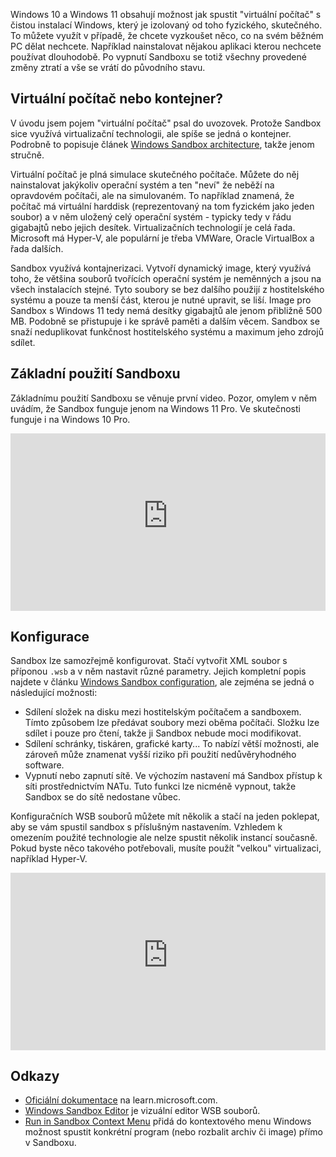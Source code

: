 <!-- dcterms:title = Windows Sandbox: Vestavěný virtuální stroj pro běžné uživatele -->
<!-- dcterms:abstract = Windows 10 a Windows 11 obsahují možnost jak spustit "virtuální počítač" s čistou instalací Windows, který je izolovaný od toho fyzického, skutečného. To můžete využít v případě, že chcete vyzkoušet něco, co na svém běžném PC dělat nechcete. Například nainstalovat nějakou aplikaci kterou nechcete používat dlouhodobě. Po vypnutí Sandboxu se totiž všechny provedené změny ztratí a vše se vrátí do původního stavu. -->
<!-- dcterms:creator = Michal Altair Valášek -->
<!-- x4w:coverUrl = /cover-pictures/20221109-sandbox.jpg -->
<!-- x4w:pictureUrl = /perex-pictures/20221109-sandbox.jpg -->
<!-- x4w:pictureWidth = 150 -->
<!-- x4w:pictureHeight = 150 -->
<!-- x4w:category = Z-TECH -->
<!-- x4w:category = IT -->
<!-- dcterms:dateAccepted = 2022-11-09 -->

Windows 10 a Windows 11 obsahují možnost jak spustit "virtuální počítač" s čistou instalací Windows, který je izolovaný od toho fyzického, skutečného. To můžete využít v případě, že chcete vyzkoušet něco, co na svém běžném PC dělat nechcete. Například nainstalovat nějakou aplikaci kterou nechcete používat dlouhodobě. Po vypnutí Sandboxu se totiž všechny provedené změny ztratí a vše se vrátí do původního stavu.

## Virtuální počítač nebo kontejner?

V úvodu jsem pojem "virtuální počítač" psal do uvozovek. Protože Sandbox sice využívá virtualizační technologii, ale spíše se jedná o kontejner. Podrobně to popisuje článek [Windows Sandbox architecture](https://learn.microsoft.com/en-us/windows/security/threat-protection/windows-sandbox/windows-sandbox-architecture), takže jenom stručně.

Virtuální počítač je plná simulace skutečného počítače. Můžete do něj nainstalovat jakýkoliv operační systém a ten "neví" že neběží na opravdovém počítači, ale na simulovaném. To například znamená, že počítač má virtuální harddisk (reprezentovaný na tom fyzickém jako jeden soubor) a v něm uložený celý operační systém - typicky tedy v řádu gigabajtů nebo jejich desítek. Virtualizačních technologií je celá řada. Microsoft má Hyper-V, ale populární je třeba VMWare, Oracle VirtualBox a řada dalších.

Sandbox využívá kontajnerizaci. Vytvoří dynamický image, který využívá toho, že většina souborů tvořících operační systém je neměnných a jsou na všech instalacích stejné. Tyto soubory se bez dalšího použijí z hostitelského systému a pouze ta menší část, kterou je nutné upravit, se liší. Image pro Sandbox s Windows 11 tedy nemá desítky gigabajtů ale jenom přibližně 500 MB. Podobně se přistupuje i ke správě paměti a dalším věcem. Sandbox se snaží neduplikovat funkčnost hostitelského systému a maximum jeho zdrojů sdílet.

## Základní použití Sandboxu

Základnímu použití Sandboxu se věnuje první video. Pozor, omylem v něm uvádím, že Sandbox funguje jenom na Windows 11 Pro. Ve skutečnosti funguje i na Windows 10 Pro.

<div style="position:relative;padding-top:56.25%;">
  <iframe src="https://www.youtube-nocookie.com/embed/8USq8ImYMZs" frameborder="0" allowfullscreen allow="accelerometer; autoplay; encrypted-media; gyroscope; picture-in-picture" style="position:absolute;top:0;left:0;width:100%;height:100%;"></iframe>
</div>

## Konfigurace

Sandbox lze samozřejmě konfigurovat. Stačí vytvořit XML soubor s příponou `.wsb` a v něm nastavit různé parametry. Jejich kompletní popis najdete v článku [Windows Sandbox configuration](https://learn.microsoft.com/en-us/windows/security/threat-protection/windows-sandbox/windows-sandbox-configure-using-wsb-file), ale zejména se jedná o následující možnosti:

* Sdílení složek na disku mezi hostitelským počítačem a sandboxem. Tímto způsobem lze předávat soubory mezi oběma počítači. Složku lze sdílet i pouze pro čtení, takže ji Sandbox nebude moci modifikovat.
* Sdílení schránky, tiskáren, grafické karty... To nabízí větší možnosti, ale zároveň může znamenat vyšší riziko při použití nedůvěryhodného software.
* Vypnutí nebo zapnutí sítě. Ve výchozím nastavení má Sandbox přístup k síti prostřednictvím NATu. Tuto funkci lze nicméně vypnout, takže Sandbox se do sítě nedostane vůbec.

Konfiguračních WSB souborů můžete mít několik a stačí na jeden poklepat, aby se vám spustil sandbox s příslušným nastavením. Vzhledem k omezením použité technologie ale nelze spustit několik instancí současně. Pokud byste něco takového potřebovali, musíte použít "velkou" virtualizaci, například Hyper-V.

<div style="position:relative;padding-top:56.25%;">
  <iframe src="https://www.youtube-nocookie.com/embed/U2GzwvXXMIM" frameborder="0" allowfullscreen allow="accelerometer; autoplay; encrypted-media; gyroscope; picture-in-picture" style="position:absolute;top:0;left:0;width:100%;height:100%;"></iframe>
</div>

## Odkazy

* [Oficiální dokumentace](https://learn.microsoft.com/en-us/windows/security/threat-protection/windows-sandbox/windows-sandbox-overview) na learn.microsoft.com.
* [Windows Sandbox Editor](https://github.com/damienvanrobaeys/Windows_Sandbox_Editor) je vizuální editor WSB souborů.
* [Run in Sandbox Context Menu](https://github.com/damienvanrobaeys/Run-in-Sandbox) přidá do kontextového menu Windows možnost spustit konkrétní program (nebo rozbalit archiv či image) přímo v Sandboxu.
